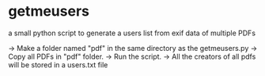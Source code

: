 # getmeusers
a small python script to generate a users list from exif data of multiple PDFs

-> Make a folder named "pdf" in the same directory as the getmeusers.py
-> Copy all PDFs in "pdf" folder.
-> Run the script.
-> All the creators of all pdfs will be stored in a users.txt file



